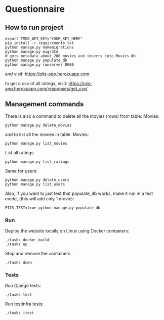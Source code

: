# Questionnaire

## How to run project
```
export TMDB_API_KEY="YOUR_KEY_HERE"
pip install -r requirements.txt
python manage.py makemigrations
python manage.py migrate
# gets metadata about 200 movies and inserts into Movies db
python manage.py populate_db
python manage.py runserver 8000
```

and visit: https://piis-app.herokuapp.com

to get a csv of all ratings, visit: https://piis-app.herokuapp.com/responses/get_csv/

## Management commands

There is also a command to delete all the movies (rows) from table: Movies:
```
python manage.py delete_movies
```
and to list all the movies in table: Movies:
```
python manage.py list_movies
```

List all ratings:
```
python manage.py list_ratings
```

Same for users:
```
python manage.py delete_users
python manage.py list_users
```

Also, if you want to just test that populate_db works, make it run in a test mode,
 (this will add only 1 movie):
```
PIIS_TEST=true python manage.py populate_db
```

### Run

Deploy the website locally on Linux using Docker containers:
```
./tasks docker_build
./tasks up
```

Stop and remove the containers:
```
./tasks down
```

### Tests
Run Django tests:
```
./tasks test
```

Run testinfra tests:
```
./tasks itest
```

